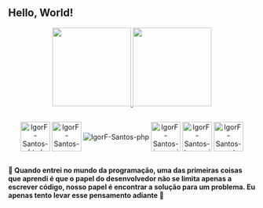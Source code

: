 ## Hello, World!


<div align="center">  
  <a href="https://github.com/IgorF-Santos">
    <img height="160em" src="https://github-readme-stats.vercel.app/api?username=IgorF-Santos&count_private=true&show_icons=true&theme=radical">
    <img height="160em" src="https://github-readme-stats.vercel.app/api/top-langs/?username=IgorF-Santos&layout=compact&theme=radical">
  </a>
</div>

##

<div align="center">
  <img align="center" alt="IgorF-Santos-html" width="60" src="https://cdn.jsdelivr.net/gh/devicons/devicon/icons/html5/html5-original.svg"/>
  <img align="center" alt="IgorF-Santos-css" width="60" src="https://cdn.jsdelivr.net/gh/devicons/devicon/icons/css3/css3-original.svg" />
  <img align="center" alt="IgorF-Santos-php" src="https://cdn.jsdelivr.net/gh/devicons/devicon/icons/php/php-original.svg" />
  <img align="center" alt="IgorF-Santos-javascript" width="60" src="https://cdn.jsdelivr.net/gh/devicons/devicon/icons/javascript/javascript-plain.svg"/> 
  <img align="center" alt="IgorF-Santos-typescript" width="60" src="https://cdn.jsdelivr.net/gh/devicons/devicon/icons/typescript/typescript-original.svg"/>
  <img align="center" alt="IgorF-Santos-react-native" width="60" src="https://cC.net/gh/devicons/devicon/icons/react/react-original.svg" />
</div>

##

#### 💭 Quando entrei no mundo da programação, uma das primeiras coisas que aprendi é que o papel do desenvolvedor não se limita apenas a escrever código, nosso papel é encontrar a solução para um problema. Eu apenas tento levar esse pensamento adiante 🙂
